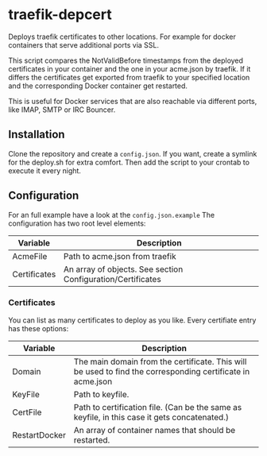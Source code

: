 # traefik-depcert
Deploys traefik certificates to other locations. For example for docker containers that serve additional ports via SSL.

This script compares the NotValidBefore timestamps from the deployed certificates in your container and the one in your acme.json by traefik. If it differs the certificates get exported from traefik to your specified location and the corresponding Docker container get restarted.

This is useful for Docker services that are also reachable via different ports, like IMAP, SMTP or IRC Bouncer.

## Installation
Clone the repository and create a `config.json`. If you want, create a symlink for the deploy.sh for extra comfort.
Then add the script to your crontab to execute it every night.

## Configuration

For an full example have a look at the `config.json.example`
The configuration has two root level elements:

| Variable     | Description                                                 |
|--------------|-------------------------------------------------------------|
| AcmeFile     | Path to acme.json from traefik                              |
| Certificates | An array of objects. See section Configuration/Certificates |

### Certificates

You can list as many certificates to deploy as you like. Every certifiate entry has these options:

| Variable      | Description                                                                                                |
|---------------|------------------------------------------------------------------------------------------------------------|
| Domain        | The main domain from the certificate. This will be used to find the corresponding certificate in acme.json |
| KeyFile       | Path to keyfile.                                                                                           |
| CertFile      | Path to certification file. (Can be the same as keyfile, in this case it gets concatenated.)               |
| RestartDocker | An array of container names that should be restarted.                                                      |

